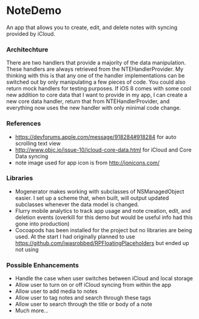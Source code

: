 NoteDemo
========
An app that allows you to create, edit, and delete notes with syncing provided by iCloud.

### Architechture
There are two handlers that provide a majority of the data manipulation. These handlers are always retrieved from the NTEHandlerProvider. My thinking with this is that any one of the handler implementations can be switched out by only manipulating a few pieces of code. You could also return mock handlers for testing purposes. If iOS 8 comes with some cool new addition to core data that I want to provide in my app, I can create a new core data handler, return that from NTEHandlerProvider, and everything now uses the new handler with only minimal code change.
                    
### References
- https://devforums.apple.com/message/918284#918284 for auto scrolling text view
- http://www.objc.io/issue-10/icloud-core-data.html for iCloud and Core Data syncing
- note image used for app icon is from http://ionicons.com/

### Libraries 
- Mogenerator makes working with subclasses of NSManagedObject easier. I set up a scheme that, when built, will output updated subclasses whenever the data model is changed.
- Flurry mobile analytics to track app usage and note creation, edit, and deletion events (overkill for this demo but would be useful info had this gone into production)
- Cocoapods has been installed for the project but no libraries are being used. At the start I had originally planned to use https://github.com/iwasrobbed/RPFloatingPlaceholders but ended up not using 

### Possible Enhancements
- Handle the case when user switches between iCloud and local storage
- Allow user to turn on or off iCloud syncing from within the app
- Allow user to add media to notes
- Allow user to tag notes and search through these tags
- Allow user to search through the title or body of a note
- Much more...

